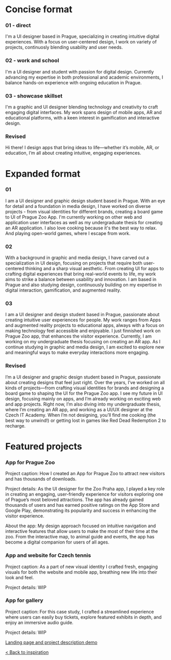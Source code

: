 # Concise format

### 01 - direct
I'm a UI designer based in Prague, specializing in creating intuitive digital experiences. With a focus on user-centered design, I work on variety of projects, continuosly blending usability and user needs. 

### 02 - work and school
I'm a UI designer and student with passion for digital design. Currently advancing my expertise in both professional and academic environments, I balance hands-on experience with ongoing education in Prague.

### 03 - showcase skillset

I'm a graphic and UI designer blending technology and creativity to craft engaging digital interfaces. My work spans design of mobile apps, AR and educational platforms, with a keen interest in gamification and interactive design.

### Revised 

Hi there! I design apps that bring ideas to life—whether it’s mobile, AR, or education, I’m all about creating intuitive, engaging experiences.


# Expanded format

### 01

I am a UI designer and graphic design student based in Prague. With an eye for detail and a foundation in media design, I have worked on diverse projects - from visual identities for different brands, creating a board game to UI of Prague Zoo App. I'm currently working on other web and application user interfaces as well as my undergraduate thesis for creating an AR application.
I also love cooking because it's the best way to relax. And playing open-world games, where I escape from work.

### 02

With a background in graphic and media design, I have carved out a specialization in UI design, focusing on projects that require both user-centered thinking and a sharp visual aesthetic. From creating UI for apps to crafting digital experiences that bring real-world events to life, my work aims to strike a balance between usability and innovation. I am based in Prague and also studying design, continuously building on my expertise in digital interaction, gamification, and augmented reality.

### 03

I am a UI designer and design student based in Prague, passionate about creating intuitive user experiences for people. My work ranges from Apps and augmented reality projects to educational apps, always with a focus on making technology feel accessible and enjoyable.
I just finnished work on Prague Zoo app, that enhances the visitor experience. Currently, I am working on my undergraduate thesis focusing on creating an AR app. As I continue studying in graphic and media design, I am excited to explore new and meaningful ways to make everyday interactions more engaging.

### Revised

I’m a UI designer and graphic design student based in Prague, passionate about creating designs that feel just right. Over the years, I’ve worked on all kinds of projects—from crafting visual identities for brands and designing a board game to shaping the UI for the Prague Zoo app.
I see my future in UI design, focusing mainly on apps, and I’m already working on exciting web and app projects. Right now, I’m also diving into my undergraduate thesis, where I’m creating an AR app, and working as a UI/UX designer at the Czech IT Academy.
When I’m not designing, you’ll find me cooking (the best way to unwind!) or getting lost in games like Red Dead Redemption 2 to recharge.


# Featured projects

### App for Prague Zoo
Project caption:
How I created an App for Prague Zoo to attract new visitors and has thousands of downloads.

Project details:
As the UI designer for the Zoo Praha app, I played a key role in creating an engaging, user-friendly experience for visitors exploring one of Prague’s most beloved attractions.
The app has already gained thousands of users and has earned positive ratings on the App Store and Google Play, demonstrating its popularity and success in enhancing the visitor experience.

About the app:
My design approach focused on intuitive navigation and interactive features that allow users to make the most of their time at the zoo. From the interactive map, to animal guide and events, the app has become a digital companion for users of all ages.


### App and website for Czech tennis
Project caption:
As a part of new visual identity I crafted fresh, engaging visuals for both the website and mobile app, breathing new life into their look and feel.

Project details:
WIP

### App for gallery
Project caption:
For this case study, I crafted a streamlined experience where users can easily buy tickets, explore featured exhibits in depth, and enjoy an immersive audio guide.

Project details:
WIP


[Landing page and project description demo](https://www.figma.com/proto/DFEWDMyKjJfwbwaumcQDOy/Portfolio?page-id=0%3A1&node-id=23-18&node-type=canvas&viewport=-593%2C-102%2C0.35&t=WUpDh5W2tUZLsznx-8&scaling=min-zoom&content-scaling=fixed&starting-point-node-id=23%3A18&hide-ui=1)

[< Back to inspiration](Inspo.md)
